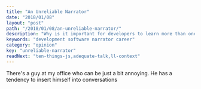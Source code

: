 ```yaml
---
title: "An Unreliable Narrator"
date: "2018/01/08"
layout: "post"
path: "/2018/01/08/an-unreliable-narrator/"
description: "Why is it important for developers to learn more than one role?"
keywords: "development software narrator career"
category: "opinion"
key: "unreliable-narrator"
readNext: "ten-things-js,adequate-talk,ll-context"
---
```


There's a guy at my office who can be just a bit annoying.  He has a tendency to insert himself into conversations 
